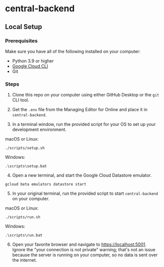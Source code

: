 # central-backend

## Local Setup

### Prerequisites

Make sure you have all of the following installed on your computer:

- Python 3.9 or higher
- [Google Cloud CLI](https://cloud.google.com/sdk/docs/install)
- Git

### Steps

1. Clone this repo on your computer using either GitHub Desktop or the `git` CLI tool.

2. Get the `.env` file from the Managing Editor for Online and place it in `central-backend`.

3. In a terminal window, run the provided script for your OS to set up your development environment.

macOS or Linux:
```
./scripts/setup.sh
```

Windows:
```
.\scripts\setup.bat
```

4. Open a new terminal, and start the Google Cloud Datastore emulator.

```
gcloud beta emulators datastore start
```

5. In your original terminal, run the provided script to start `central-backend` on your computer.

macOS or Linux:
```
./scripts/run.sh
```

Windows:
```
.\scripts\run.bat
```

6. Open your favorite browser and navigate to <https://localhost:5001>. Ignore the "your connection is not private" warning; that's not an issue because the server is running on your computer, so no data is sent over the internet.

